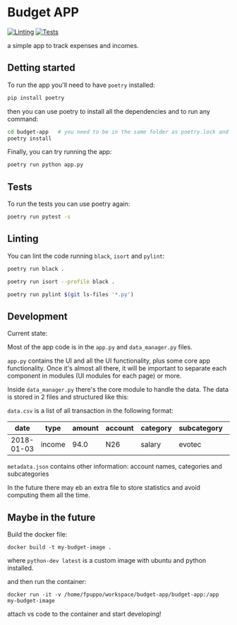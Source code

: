 # Budget APP

[![Linting](https://github.com/fedem-p/BudgetApp2.0/actions/workflows/linting.yml/badge.svg)](https://github.com/fedem-p/BudgetApp2.0)
[![Tests](https://github.com/fedem-p/BudgetApp2.0/actions/workflows/testing.yml/badge.svg)](https://github.com/fedem-p/BudgetApp2.0)

a simple app to track expenses and incomes.

## Detting started

To run the app you'll need to have `poetry` installed:

```bash
pip install poetry
```

then you can use poetry to install all the dependencies and to run any command:

```bash
cd budget-app   # you need to be in the same folder as poetry.lock and pyproject.toml
poetry install
```

Finally, you can try running the app:

```bash
poetry run python app.py
```

## Tests

To run the tests you can use poetry again:

```bash
poetry run pytest -s
```

## Linting

You can lint the code running `black`, `isort` and `pylint`:

```bash
poetry run black .

poetry run isort --profile black .

poetry run pylint $(git ls-files '*.py')
```

## Development

Current state:

Most of the app code is in the `app.py` and `data_manager.py` files.

`app.py` contains the UI and all the UI functionality, plus some core app functionality.
Once it's almost all there, it will be important to separate each component in modules (UI modules for each page) or more.

Inside `data_manager.py` there's the core module to handle the data.
The data is stored in 2 files and structured like this:

`data.csv` is a list of all transaction in the following format:

| date       | type   | amount | account | category | subcategory | note |
| ---------- | ------ | ------ | ------- | -------- | ----------- | ---- |
| 2018-01-03 | income | 94.0   | N26     | salary   | evotec      | may  |

`metadata.json` contains other information: account names, categories and subcategories

In the future there may eb an extra file to store statistics and avoid computing them all the time.

## Maybe in the future

Build the docker file:

```docker build -t my-budget-image .```

where `python-dev latest` is a custom image with ubuntu and python installed.

and then run the container:

```docker run -it -v /home/fpuppo/workspace/budget-app/budget-app:/app my-budget-image```

attach vs code to the container and start developing!
